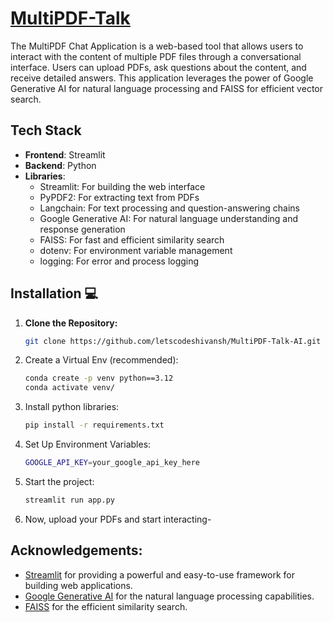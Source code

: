 # [MultiPDF-Talk ](https://multipdf-talk.streamlit.app/)

The MultiPDF Chat Application is a web-based tool that allows users to interact with the content of multiple PDF files through a conversational interface. Users can upload PDFs, ask questions about the content, and receive detailed answers. This application leverages the power of Google Generative AI for natural language processing and FAISS for efficient vector search.

## Tech Stack

- **Frontend**: Streamlit
- **Backend**: Python
- **Libraries**:
  - Streamlit: For building the web interface
  - PyPDF2: For extracting text from PDFs
  - Langchain: For text processing and question-answering chains
  - Google Generative AI: For natural language understanding and response generation
  - FAISS: For fast and efficient similarity search
  - dotenv: For environment variable management
  - logging: For error and process logging

## Installation 💻

1. **Clone the Repository:**

   ```sh
   git clone https://github.com/letscodeshivansh/MultiPDF-Talk-AI.git

2. Create a Virtual Env (recommended):

    ```bash
    conda create -p venv python==3.12
    conda activate venv/
    ```

3. Install python libraries:

    ```bash
    pip install -r requirements.txt
    ```

4. Set Up Environment Variables:
   
    ```bash
    GOOGLE_API_KEY=your_google_api_key_here
    ```
    
5. Start the project:

    ```bash
    streamlit run app.py 
    ```

6. Now, upload your PDFs and start interacting- 

## Acknowledgements:

- [Streamlit](https://streamlit.io/) for providing a powerful and easy-to-use framework for building web applications.
- [Google Generative AI](https://ai.google/) for the natural language processing capabilities.
- [FAISS](https://github.com/facebookresearch/faiss) for the efficient similarity search.
